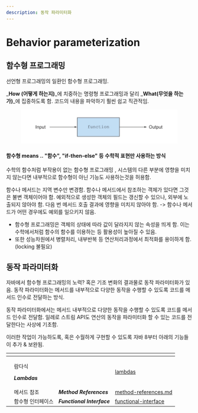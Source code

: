 ```yaml
---
description: 동작 파라미터화
---
```


# Behavior parameterization

## 함수형 프로그래밍&#x20;

선언형 프로그래밍의 일환인 함수형 프로그래밍.

_**How (어떻게 하는지)**_에 치중하는 명령형 프로그래밍과 달리 _**What(무엇을 하는가)**_에 집중하도록 함. 코드의 내용을 파악하기 훨씬 쉽고 직관적임.&#x20;

<figure><img src="../../../.gitbook/assets/image (24).png" alt=""><figcaption></figcaption></figure>

#### &#x20;함수형  means .. "함수", "if-then-else" 등 수학적 표현만 사용하는 방식

수학의 함수처럼 부작용이 없는 함수형 프로그래밍 , 시스템의 다른 부분에 영향을 미치지 않는다면 내부적으로 함수형이 아닌 기능도 사용하는것을 허용함.&#x20;

함수나 메서드는 지역 변수만 변경함. 함수나 메서드에서 참조하는 객체가 있다면 그것은 불변 객체이어야 함. 예외적으로 생성한 객체의 필드는 갱신할 수 있으나, 외부에 노출되지 않아야 함. 다음 번 메서드 호출 결과에 영향을 미치지 않아야 함. -> 함수나 메서드가 어떤 경우에도 예외를 일으키지 않음.&#x20;

* 함수형 프로그래밍은 객체의 상태에 따라 값이 달라지지 않는 속성을 띄게 함. 이는 수학에서처럼 함수의 함수를 이용하는 등 활용성이 높아질 수 있음.&#x20;
* 또한 성능차원에서 병렬처리, 내부반복 등 연산처리과정에서 최적화를 용이하게 함. (locking 불필요)&#x20;

## 동작 파라미터화&#x20;

자바에서 함수형 프로그래밍의 노력? 혹은 기조 변화의 결과물로 동작 파라미터화가 있음. 동작 파라미터화는 메서드를 내부적으로 다양한 동작을 수행할 수 있도록 코드를 메서드 인수로 전달하는 방식.&#x20;

동작 파라미터화에서는 메서드 내부적으로 다양한 동작을 수행할 수 있도록 코드를 메서드 인수로 전달함. 일례로 스트림 API도 연산의 동작을 파라미터화 할 수 있는 코드를 전달한다는 사상에 기초함.&#x20;

이러한 작업이 가능하도록, 혹은 수월하게 구현할 수 있도록 자바 8부터 아래의 기능들이 추가 & 보완됨.&#x20;

<table data-view="cards"><thead><tr><th></th><th></th><th></th><th data-hidden data-card-target data-type="content-ref"></th></tr></thead><tbody><tr><td></td><td><p>람다식</p><p><em><strong>Lambdas</strong></em> </p></td><td></td><td><a href="lambdas/">lambdas</a></td></tr><tr><td></td><td>메서드 참조 </td><td><em><strong>Method References</strong></em></td><td><a href="method-references.md">method-references.md</a></td></tr><tr><td></td><td>함수형 인터페이스 </td><td><em><strong>Functional Interface</strong></em> </td><td><a href="functional-interface/">functional-interface</a></td></tr></tbody></table>

&#x20; &#x20;
